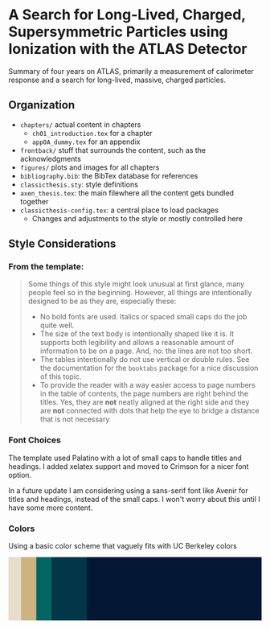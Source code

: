 # A Search for Long-Lived, Charged, Supersymmetric Particles using Ionization with the ATLAS Detector

Summary of four years on ATLAS, primarily a measurement of calorimeter response and a search for long-lived, massive, charged particles.

## Organization

- `chapters/` actual content in chapters
  - `ch01_introduction.tex` for a chapter
  - `app0A_dummy.tex` for an appendix
- `frontback/` stuff that surrounds the content, such as the acknowledgments
- `figures/` plots and images for all chapters
- `bibliography.bib`: the BibTex database for references
- `classicthesis.sty`: style definitions
- `axen_thesis.tex`: the main filewhere all the content gets bundled together
- `classicthesis-config.tex`: a central place to load packages
  - Changes and adjustments to the style or mostly controlled here

## Style Considerations

### From the template: 
>Some things of this style might look unusual at first glance, many people feel so in the beginning. However, all things are intentionally designed to be as they are, especially these:
>- No bold fonts are used. Italics or spaced small caps do the job quite well.
>- The size of the text body is intentionally shaped like it is. It supports both legibility and allows a reasonable amount of information to be on a page. And, no: the lines are not too short.
>- The tables intentionally do not use vertical or double rules. See the documentation for the `booktabs` package for a nice discussion of this topic.
>- To provide the reader with a way easier access to page numbers in the table of contents, the page numbers are right behind the titles. Yes, they are **not** neatly aligned at the right side and they are **not** connected with dots that help the eye to bridge a distance that is not necessary

### Font Choices

The template used Palatino with a lot of small caps to handle titles and headings. I added xelatex support and moved to Crimson for a nicer font option. 

In a future update I am considering using a sans-serif font like Avenir for titles and headings, instead of the small caps. I won't worry about this until I have some more content.

### Colors

Using a basic color scheme that vaguely fits with UC Berkeley colors

![Color Scheme](/figures/scheme.png?raw=true)